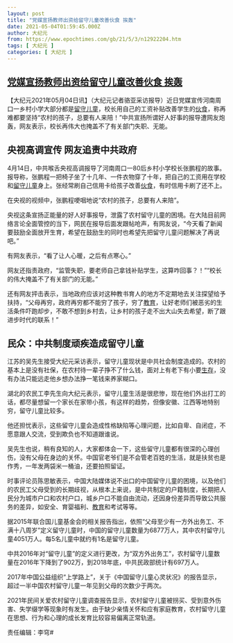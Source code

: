 ```yaml
---
layout: post
title: "党媒宣扬教师出资给留守儿童改善伙食 挨轰"
date: 2021-05-04T01:59:45.000Z
author: 大纪元
from: https://www.epochtimes.com/gb/21/5/3/n12922204.htm
tags: [ 大纪元 ]
categories: [ 大纪元 ]
---
```

<!--1620093585000-->
[党媒宣扬教师出资给留守儿童改善伙食 挨轰](https://www.epochtimes.com/gb/21/5/3/n12922204.htm)
------

<div>
<p>【大纪元2021年05月04日讯】（大纪元记者骆亚采访报导）近日党媒宣传河南周口一乡村小学大部分都是<a href="https://www.epochtimes.com/gb/tag/%E7%95%99%E5%AE%88%E5%84%BF%E7%AB%A5.html">留守儿童</a>，校长用自己的工资补贴改善学生的<a href="https://www.epochtimes.com/gb/tag/%E4%BC%99%E9%A3%9F.html">伙食</a>，称再难都要坚持“农村的孩子，总要有人来陪！”中共宣扬所谓好人好事的报导遭网友炮轰，网友表示，校长再伟大也掩盖不了有关部门失职、无能。</p><h2>央视高调宣传 网友追责中共政府</h2><p>4月14日，中共喉舌央视高调报导了河南周口一80后乡村小学校长张鹏程的故事。报导称，张鹏程一把椅子坐了十几年、一件衣物穿了十年，把自己的工资用在学校和<a href="https://www.epochtimes.com/gb/tag/%E7%95%99%E5%AE%88%E5%84%BF%E7%AB%A5.html">留守儿童</a>身上。张经常刷自己信用卡给孩子改善<a href="https://www.epochtimes.com/gb/tag/%E4%BC%99%E9%A3%9F.html">伙食</a>，有时信用卡刷了还不上。</p><p>在央视的视频中，张鹏程哽咽地说“农村的孩子，总要有人来陪”。</p><p>央视这条宣扬正能量的好人好事报导，泄露了农村留守儿童的困境。在大陆目前网络言论全面管控的当下，网民在报导后面发跟帖呛声，有网友说，“今天看了新闻要鼓励全面放开生育，希望在鼓励生的同时也希望先把留守儿童问题解决了再说吧。”</p><p>有网友表示，“看了让人心暖，之后有点寒心。”</p><p>网友还指责政府，“监管失职，要老师自己拿钱补贴学生，这算咋回事？！”“校长的伟大掩盖不了有关部门的无能。”</p><p>还有网友抨击表示，当地政府应该对这种教书育人的地方不定期地去关注探望给予扶持，“父母再穷，政府再穷都不能穷了孩子，穷了<a href="https://www.epochtimes.com/gb/tag/%E6%95%99%E8%82%B2.html">教育</a>，让好老师们被恶劣的生活条件吓跑却步，不敢不想到乡村去，让乡村的孩子走不出大山失去希望，断了跟进步时代的联系！”</p><h2>民众：中共制度顽疾造成留守儿童</h2><p>江苏的吴先生接受大纪元采访表示，留守儿童现状是中共社会制度造成的。农村的基本上是没有社保，在农村待一辈子挣不了什么钱，面对上有老下有小要<a href="https://www.epochtimes.com/gb/tag/%E7%94%9F%E5%AD%98.html">生存</a>，没有办法只能远走他乡想办法挣一笔钱来养家糊口。</p><p>湖北的农民工李先生向大纪元表示，留守儿童生活是很悲惨，现在他们外出打工的话，都尽量想留一个家长在家带小孩，有这样的趋势，但像安徽、江西等地特别穷，留守儿童比较多。</p><p>他还担忧表示，这些留守儿童会造成性格缺陷等心理问题，比如自卑、自闭症，不愿意跟人交流，受到欺负也不知道跟谁说。</p><p>吴先生也说，稍有良知的人，大家都体会一下，这些留守儿童都有很深的心理创伤，没有父母在身边的关怀。中国官老爷们是不会管老百姓的生活，就是扶贫也是作秀，一年发两袋米一桶油，还要拍照留证。</p><p>时事评论员陈思敏表示，中国大陆媒体说不出口的中国留守儿童的困境，以及他们的农民工父母受到的长期歧视，从根本上来说，是中共制定的户籍制度，长期把人民分为城市户口和农村户口，城乡户口不能自由流动，还因身份差异而导致公共服务的差异，如安全、育婴福利、<a href="https://www.epochtimes.com/gb/tag/%E6%95%99%E8%82%B2.html">教育</a>和考试等等。</p><p>据2015年联合国儿童基金会的相关报告指出，依照“父母至少有一方外出务工、不满十八周岁”定义留守儿童时，中国的留守儿童数量为6877万人，其中农村留守儿童4051万人。每5名儿童中就约有1名是留守儿童。</p><p>中共2016年对“留守儿童”的定义进行更改，为“双方外出务工”，农村留守儿童数量在2016年下降到了902万，到2018年底，中共民政部统计有697万人。</p><p>2017年中国公益组织“上学路上”，关于《中国留守儿童心灵状况》的报告显示，超过一半中国农村留守儿童一年见到父母的次数少于两次。</p><p>2021年民间关爱农村留守儿童调查报告显示，农村留守儿童被拐买、受到意外伤害、失学缀学等现象时有发生。由于缺少亲情关怀和应有家庭教育，农村留守儿童在思想、行为和心理的成长发育比较容易偏离正常轨道。</p><p>责任编辑：李穹#</p>
</div>
